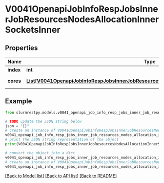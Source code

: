 # V0041OpenapiJobInfoRespJobsInnerJobResourcesNodesAllocationInnerSocketsInner


## Properties

Name | Type | Description | Notes
------------ | ------------- | ------------- | -------------
**index** | **int** | Core index |
**cores** | [**List[V0041OpenapiJobInfoRespJobsInnerJobResourcesNodesAllocationInnerSocketsInnerCoresInner]**](V0041OpenapiJobInfoRespJobsInnerJobResourcesNodesAllocationInnerSocketsInnerCoresInner.md) | Core in socket |

## Example

```python
from slurmrestpy.models.v0041_openapi_job_info_resp_jobs_inner_job_resources_nodes_allocation_inner_sockets_inner import V0041OpenapiJobInfoRespJobsInnerJobResourcesNodesAllocationInnerSocketsInner

# TODO update the JSON string below
json = "{}"
# create an instance of V0041OpenapiJobInfoRespJobsInnerJobResourcesNodesAllocationInnerSocketsInner from a JSON string
v0041_openapi_job_info_resp_jobs_inner_job_resources_nodes_allocation_inner_sockets_inner_instance = V0041OpenapiJobInfoRespJobsInnerJobResourcesNodesAllocationInnerSocketsInner.from_json(json)
# print the JSON string representation of the object
print(V0041OpenapiJobInfoRespJobsInnerJobResourcesNodesAllocationInnerSocketsInner.to_json())

# convert the object into a dict
v0041_openapi_job_info_resp_jobs_inner_job_resources_nodes_allocation_inner_sockets_inner_dict = v0041_openapi_job_info_resp_jobs_inner_job_resources_nodes_allocation_inner_sockets_inner_instance.to_dict()
# create an instance of V0041OpenapiJobInfoRespJobsInnerJobResourcesNodesAllocationInnerSocketsInner from a dict
v0041_openapi_job_info_resp_jobs_inner_job_resources_nodes_allocation_inner_sockets_inner_from_dict = V0041OpenapiJobInfoRespJobsInnerJobResourcesNodesAllocationInnerSocketsInner.from_dict(v0041_openapi_job_info_resp_jobs_inner_job_resources_nodes_allocation_inner_sockets_inner_dict)
```
[[Back to Model list]](../README.md#documentation-for-models) [[Back to API list]](../README.md#documentation-for-api-endpoints) [[Back to README]](../README.md)


